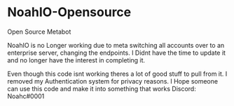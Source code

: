 # NoahIO-Opensource
Open Source Metabot



NoahIO is no Longer working due to meta switching all accounts over to an enterprise server, changing the endpoints.
I Didnt have the time to update it and no longer have the interest in completing it. 

Even though this code isnt working theres a lot of good stuff to pull from it. I removed my Authentication system for privacy reasons.
I Hope someone can use this code and make it into something that works
Discord: Noahc#0001
